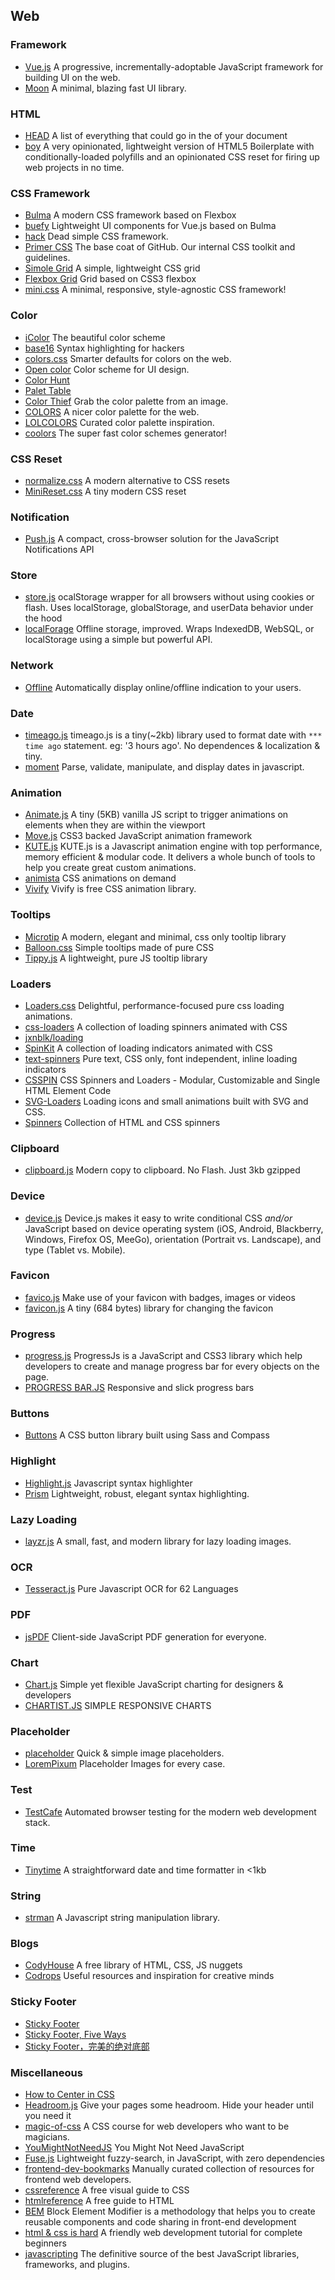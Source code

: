 ## Web

### Framework
- [Vue.js](https://github.com/vuejs/vue) A progressive, incrementally-adoptable JavaScript framework for building UI on the web.
- [Moon](https://github.com/kbrsh/moon) A minimal, blazing fast UI library.

### HTML
- [HEAD](https://github.com/joshbuchea/HEAD) A list of everything that could go in the <head> of your document
- [boy](https://github.com/corysimmons/boy) A very opinionated, lightweight version of HTML5 Boilerplate with conditionally-loaded polyfills and an opinionated CSS reset for firing up web projects in no time.

### CSS Framework
- [Bulma](https://github.com/jgthms/bulma) A modern CSS framework based on Flexbox
- [buefy](https://github.com/rafaelpimpa/buefy/) Lightweight UI components for Vue.js based on Bulma
- [hack](https://github.com/egoist/hack) Dead simple CSS framework.
- [Primer CSS](https://github.com/primer/primer) The base coat of GitHub. Our internal CSS toolkit and guidelines.
- [Simole Grid](https://github.com/zachacole/Simple-Grid) A simple, lightweight CSS grid
- [Flexbox Grid](https://github.com/kristoferjoseph/flexboxgrid) Grid based on CSS3 flexbox
- [mini.css](https://github.com/Chalarangelo/mini.css) A minimal, responsive, style-agnostic CSS framework!

### Color
- [iColor](https://github.com/lvwzhen/icolor) The beautiful color scheme
- [base16](https://github.com/chriskempson/base16) Syntax highlighting for hackers
- [colors.css](https://github.com/mrmrs/colors) Smarter defaults for colors on the web.
- [Open color](https://github.com/yeun/open-color) Color scheme for UI design.
- [Color Hunt](http://www.colorhunt.co/)
- [Palet Table](http://www.palettable.io/)
- [Color Thief](http://lokeshdhakar.com/projects/color-thief/) Grab the color palette from an image.
- [COLORS](http://clrs.cc/) A nicer color palette for the web.
- [LOLCOLORS](https://www.webdesignrankings.com/resources/lolcolors/) Curated color palette inspiration.
- [coolors](https://coolors.co/) The super fast color schemes generator!

### CSS Reset
- [normalize.css](https://github.com/necolas/normalize.css/) A modern alternative to CSS resets
- [MiniReset.css](https://github.com/jgthms/minireset.css) A tiny modern CSS reset

### Notification
- [Push.js](https://github.com/Nickersoft/push.js) A compact, cross-browser solution for the JavaScript Notifications API

### Store
- [store.js](https://github.com/marcuswestin/store.js) ocalStorage wrapper for all browsers without using cookies or flash. Uses localStorage, globalStorage, and userData behavior under the hood
- [localForage](https://github.com/localForage/localForage) Offline storage, improved. Wraps IndexedDB, WebSQL, or localStorage using a simple but powerful API.

### Network
- [Offline](https://github.com/hubspot/offline) Automatically display online/offline indication to your users.

### Date
- [timeago.js](https://github.com/hustcc/timeago.js) timeago.js is a tiny(~2kb) library used to format date with `*** time ago` statement. eg: '3 hours ago'. No dependences & localization & tiny.
- [moment](https://github.com/moment/moment) Parse, validate, manipulate, and display dates in javascript.

### Animation
- [Animate.js](https://github.com/jshjohnson/Animate) A tiny (5KB) vanilla JS script to trigger animations on elements when they are within the viewport
- [Move.js](https://github.com/visionmedia/move.js) CSS3 backed JavaScript animation framework
- [KUTE.js](http://thednp.github.io/kute.js/index.html) KUTE.js is a Javascript animation engine with top performance, memory efficient & modular code. It delivers a whole bunch of tools to help you create great custom animations.
- [animista](http://animista.net/) CSS animations on demand
- [Vivify](http://vivify.mkcreative.cz/) Vivify is free CSS animation library.

### Tooltips
- [Microtip](https://ghosh.github.io/microtip/) A modern, elegant and minimal, css only tooltip library
- [Balloon.css](https://github.com/ghosh/microtip) Simple tooltips made of pure CSS
- [Tippy.js](https://github.com/atomiks/tippyjs) A lightweight, pure JS tooltip library

### Loaders
- [Loaders.css](https://github.com/ConnorAtherton/loaders.css) Delightful, performance-focused pure css loading animations.
- [css-loaders](https://github.com/lukehaas/css-loaders) A collection of loading spinners animated with CSS
- [jxnblk/loading](https://github.com/jxnblk/loading/)
- [SpinKit](https://github.com/tobiasahlin/SpinKit) A collection of loading indicators animated with CSS
- [text-spinners](http://tawian.io/text-spinners/) Pure text, CSS only, font independent, inline loading indicators
- [CSSPIN](https://github.com/webkul/csspin) CSS Spinners and Loaders - Modular, Customizable and Single HTML Element Code
- [SVG-Loaders](https://github.com/SamHerbert/SVG-Loaders) Loading icons and small animations built with SVG and CSS.
- [Spinners](https://github.com/boguz/Spinners) Collection of HTML and CSS spinners

### Clipboard
- [clipboard.js](https://github.com/zenorocha/clipboard.js/) Modern copy to clipboard. No Flash. Just 3kb gzipped

### Device
- [device.js](https://github.com/matthewhudson/device.js) Device.js makes it easy to write conditional CSS _and/or_ JavaScript based on device operating system (iOS, Android, Blackberry, Windows, Firefox OS, MeeGo), orientation (Portrait vs. Landscape), and type (Tablet vs. Mobile).

### Favicon
- [favico.js](https://github.com/ejci/favico.js) Make use of your favicon with badges, images or videos
- [favicon.js](https://github.com/dlom/favicon.js) A tiny (684 bytes) library for changing the favicon

### Progress
- [progress.js](https://github.com/usablica/progress.js) ProgressJs is a JavaScript and CSS3 library which help developers to create and manage progress bar for every objects on the page.
- [PROGRESS BAR.JS](https://github.com/kimmobrunfeldt/progressbar.js) Responsive and slick progress bars

### Buttons
- [Buttons](https://github.com/alexwolfe/Buttons) A CSS button library built using Sass and Compass

### Highlight
- [Highlight.js](https://github.com/isagalaev/highlight.js) Javascript syntax highlighter
- [Prism](https://github.com/PrismJS/prism) Lightweight, robust, elegant syntax highlighting.

### Lazy Loading
- [layzr.js](https://github.com/callmecavs/layzr.js) A small, fast, and modern library for lazy loading images.

### OCR
- [Tesseract.js](https://github.com/naptha/tesseract.js) Pure Javascript OCR for 62 Languages

### PDF
- [jsPDF](https://github.com/MrRio/jsPDF) Client-side JavaScript PDF generation for everyone.

### Chart
- [Chart.js](http://www.chartjs.org/) Simple yet flexible JavaScript charting for designers & developers
- [CHARTIST.JS](http://gionkunz.github.io/chartist-js/) SIMPLE RESPONSIVE CHARTS

### Placeholder
- [placeholder](https://placeholder.com/) Quick & simple image placeholders.
- [LoremPixum](http://lorempixel.com/) Placeholder Images for every case.

### Test
- [TestCafe](https://devexpress.github.io/testcafe/) Automated browser testing for the modern web development stack.

### Time
- [Tinytime](https://github.com/aweary/tinytime) A straightforward date and time formatter in <1kb

### String
- [strman](https://github.com/dleitee/strman) A Javascript string manipulation library.

### Blogs
- [CodyHouse](https://codyhouse.co/) A free library of HTML, CSS, JS nuggets
- [Codrops](https://tympanus.net/codrops/) Useful resources and inspiration for creative minds

### Sticky Footer
- [Sticky Footer](https://css-tricks.com/snippets/css/sticky-footer/)
- [Sticky Footer, Five Ways](https://css-tricks.com/couple-takes-sticky-footer/)
- [Sticky Footer，完美的绝对底部](https://aotu.io/notes/2017/04/13/Sticky-footer/index.html)

### Miscellaneous
- [How to Center in CSS](http://howtocenterincss.com/)
- [Headroom.js](https://github.com/WickyNilliams/headroom.js) Give your pages some headroom. Hide your header until you need it
- [magic-of-css](https://github.com/adamschwartz/magic-of-css) A CSS course for web developers who want to be magicians.
- [YouMightNotNeedJS](https://github.com/una/YouMightNotNeedJS/) You Might Not Need JavaScript
- [Fuse.js](https://github.com/krisk/fuse) Lightweight fuzzy-search, in JavaScript, with zero dependencies
- [frontend-dev-bookmarks](https://github.com/dypsilon/frontend-dev-bookmarks) Manually curated collection of resources for frontend web developers.
- [cssreference](http://cssreference.io/) A free visual guide to CSS
- [htmlreference](http://htmlreference.io/) A free guide to HTML
- [BEM](http://getbem.com/) Block Element Modifier is a methodology that helps you to create reusable components and code sharing in front-end development
- [html & css is hard](https://internetingishard.com/html-and-css/) A friendly web development tutorial for complete beginners
- [javascripting](https://www.javascripting.com/) The definitive source of the best JavaScript libraries, frameworks, and plugins.
